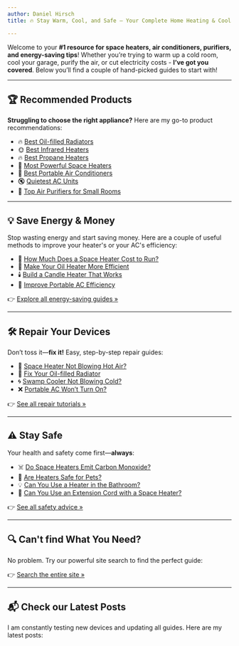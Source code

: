 ```yaml
---
author: Daniel Hirsch
title: 🔥 Stay Warm, Cool, and Safe – Your Complete Home Heating & Cooling Resource

---
```


Welcome to your **#1 resource for space heaters, air conditioners, purifiers, and energy-saving tips**! Whether you’re trying to warm up a cold room, cool your garage, purify the air, or cut electricity costs - **I’ve got you covered**. Below you’ll find a couple of hand-picked guides to start with!

---

## 🏆 Recommended Products

**Struggling to choose the right appliance?** Here are my go-to product recommendations:

- 🔥 [Best Oil-filled Radiators](/recommended-products/oil-filled-radiator/)
- 🌞 [Best Infrared Heaters](/recommended-products/best-infrared-heater/)
- 🔥 [Best Propane Heaters](/recommended-products/propane-heater/)
- 💨 [Most Powerful Space Heaters](/most-powerful-space-heaters/)
- 🧊 [Best Portable Air Conditioners](/most-powerful-portable-air-conditioners/)
- 🔇 [Quietest AC Units](/quietest-portable-air-conditioners/)
- 🧼 [Top Air Purifiers for Small Rooms](/best-air-purifiers-for-small-rooms/)

---

## 💡 Save Energy & Money

Stop wasting energy and start saving money. Here are a couple of useful methods to improve your heater's or your AC's efficiency:

- 💸 [How Much Does a Space Heater Cost to Run?](/space-heater-electricity-cost-a-look-at-the-costs-of-21-different-models/)
- 🔌 [Make Your Oil Heater More Efficient](/how-to-improve-oil-filled-radiator-efficiency/)
- 🕯️ [Build a Candle Heater That Works](/how-to-build-a-terracotta-clay-pot-heater/)
- 💨 [Improve Portable AC Efficiency](/how-to-make-portable-air-conditioner-more-efficient/)

👉 [Explore all energy-saving guides »](/category/improve-efficiency/)

---

## 🛠️ Repair Your Devices

Don’t toss it—**fix it!** Easy, step-by-step repair guides:

- 🧯 [Space Heater Not Blowing Hot Air?](/space-heater-not-blowing-hot-air/)
- 🔧 [Fix Your Oil-filled Radiator](/oil-filled-radiator-not-getting-hot/)
- 🌀 [Swamp Cooler Not Blowing Cold?](/swamp-cooler-not-blowing-cold-air/)
- ❌ [Portable AC Won’t Turn On?](/how-to-fix-portable-ac-not-turning-on/)

👉 [See all repair tutorials »](/category/repair/)

---

## ⚠️ Stay Safe

Your health and safety come first—**always**:

- ☠️ [Do Space Heaters Emit Carbon Monoxide?](/do-space-heaters-emit-carbon-monoxide/)
- 🐾 [Are Heaters Safe for Pets?](/are-space-heaters-safe-for-cats/)
- 💡 [Can You Use a Heater in the Bathroom?](/5-safety-tips-for-using-a-space-heater-in-a-bathroom/)
- 🔌 [Can You Use an Extension Cord with a Space Heater?](/can-i-use-an-extension-cord-with-a-space-heater/)

👉 [See all safety advice »](/category/safety/)

---

## 🔍 Can't find What You Need?

No problem. Try our powerful site search to find the perfect guide:

👉 [Search the entire site »](/search/)

---

## 📬 Check our Latest Posts

I am constantly testing new devices and updating all guides. Here are my latest posts:

